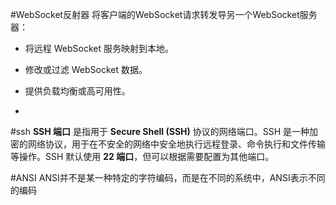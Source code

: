 #WebSocket反射器
将客户端的WebSocket请求转发导另一个WebSocket服务器：
- 将远程 WebSocket 服务映射到本地。
    
- 修改或过滤 WebSocket 数据。
    
- 提供负载均衡或高可用性。
- 
#ssh 
**SSH 端口** 是指用于 **Secure Shell (SSH)** 协议的网络端口。SSH 是一种加密的网络协议，用于在不安全的网络中安全地执行远程登录、命令执行和文件传输等操作。SSH 默认使用 **22 端口**，但可以根据需要配置为其他端口。

#ANSI
ANSI并不是某一种特定的字符编码，而是在不同的系统中，ANSI表示不同的编码